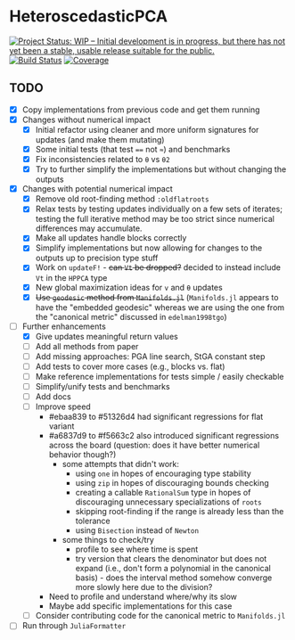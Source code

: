 # HeteroscedasticPCA

[![Project Status: WIP – Initial development is in progress, but there has not yet been a stable, usable release suitable for the public.](https://www.repostatus.org/badges/latest/wip.svg)](https://www.repostatus.org/#wip)
[![Build Status](https://github.com/dahong67/HeteroscedasticPCA.jl/workflows/CI/badge.svg)](https://github.com/dahong67/HeteroscedasticPCA.jl/actions)
[![Coverage](https://codecov.io/gh/dahong67/HeteroscedasticPCA.jl/branch/master/graph/badge.svg)](https://codecov.io/gh/dahong67/HeteroscedasticPCA.jl)

## TODO

+ [x] Copy implementations from previous code and get them running
+ [x] Changes without numerical impact
  + [x] Initial refactor using cleaner and more uniform signatures for updates (and make them mutating)
  + [x] Some initial tests (that test `==` not `≈`) and benchmarks
  + [x] Fix inconsistencies related to `θ` vs `θ2`
  + [x] Try to further simplify the implementations but without changing the outputs
+ [x] Changes with potential numerical impact
  + [x] Remove old root-finding method `:oldflatroots`
  + [x] Relax tests by testing updates individually on a few sets of iterates; testing the full iterative method may be too strict since numerical differences may accumulate.
  + [x] Make all updates handle blocks correctly
  + [x] Simplify implementations but now allowing for changes to the outputs up to precision type stuff
  + [x] Work on `updateF!` - ~~can `Vt` be dropped?~~ decided to instead include `Vt` in the `HPPCA` type
  + [x] New global maximization ideas for `v` and `θ` updates
  + [x] ~~Use `geodesic` method from `Manifolds.jl`~~ (`Manifolds.jl` appears to have the "embedded geodesic" whereas we are using the one from the "canonical metric" discussed in `edelman1998tgo`)
+ [ ] Further enhancements
  + [x] Give updates meaningful return values
  + [ ] Add all methods from paper
  + [ ] Add missing approaches: PGA line search, StGA constant step
  + [ ] Add tests to cover more cases (e.g., blocks vs. flat)
  + [ ] Make reference implementations for tests simple / easily checkable
  + [ ] Simplify/unify tests and benchmarks
  + [ ] Add docs
  + [ ] Improve speed
    + #ebaa839 to #51326d4 had significant regressions for flat variant
    + #a6837d9 to #f5663c2 also introduced significant regressions across the board (question: does it have better numerical behavior though?)
      + some attempts that didn't work:
        + using `one` in hopes of encouraging type stability
        + using `zip` in hopes of discouraging bounds checking
        + creating a callable `RationalSum` type in hopes of discouraging unnecessary specializations of `roots`
        + skipping root-finding if the range is already less than the tolerance
        + using `Bisection` instead of `Newton`
      + some things to check/try
        + profile to see where time is spent
        + try version that clears the denominator but does not expand (i.e., don't form a polynomial in the canonical basis) - does the interval method somehow converge more slowly here due to the division?
    + Need to profile and understand where/why its slow
    + Maybe add specific implementations for this case
  + [ ] Consider contributing code for the canonical metric to `Manifolds.jl`
+ [ ] Run through `JuliaFormatter`
